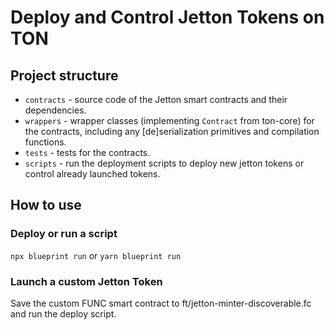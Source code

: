 # Deploy and Control Jetton Tokens on TON

## Project structure

-   `contracts` - source code of the Jetton smart contracts and their dependencies.
-   `wrappers` - wrapper classes (implementing `Contract` from ton-core) for the contracts, including any [de]serialization primitives and compilation functions.
-   `tests` - tests for the contracts.
-   `scripts` - run the deployment scripts to deploy new jetton tokens or control already launched tokens.

## How to use

### Deploy or run a script

`npx blueprint run` or `yarn blueprint run`

### Launch a custom Jetton Token

Save the custom FUNC smart contract to ft/jetton-minter-discoverable.fc and run the deploy script.
